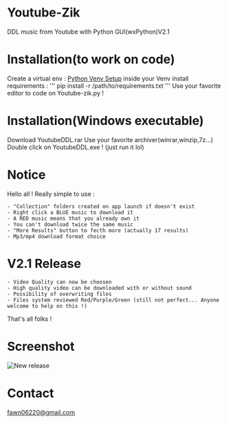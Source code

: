 # Youtube-Zik
DDL music from Youtube with Python GUI(wxPython)V2.1

# Installation(to work on code)
Create a virtual env : [Python Venv Setup](https://mothergeo-py.readthedocs.io/en/latest/development/how-to/venv-win.html)
inside your Venv install requirements : 
''' 
pip install -r /path/to/requirements.txt
'''
Use your favorite editor to code on Youtube-zik.py !
	
# Installation(Windows executable)
Download YoutubeDDL.rar
Use your favorite archiver(winrar,winzip,7z...)
Double click on YoutubeDDL.exe ! (just run it lol)

# Notice
Hello all !
Really simple to use :

	- "Collection" folders created on app launch if doesn't exist
	- Right click a BLUE music to download it
	- A RED music means that you already own it
	- You can't download twice the same music
	- "More Results" button to fecth more (actually 17 results)
	- Mp3/mp4 download format choice
	
# V2.1 Release
	- Video Quality can now be choosen
	- High quality video can be downloaded with or without sound
	- Possibility of overwriting files
	- Files system reviewed Red/Purple/Green (still not perfect... Anyone welcome to help on this !)
	
That's all folks !

# Screenshot
![New release](http://ninjaaior.free.fr/YTzik.png "Youtube-Zik DDL V2.1")

# Contact
fawn06220@gmail.com
